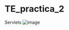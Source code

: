 # TE_practica_2
Servlets
![image](https://user-images.githubusercontent.com/66238284/83981435-bf63ef80-a8eb-11ea-972b-c131603a68b0.png)


